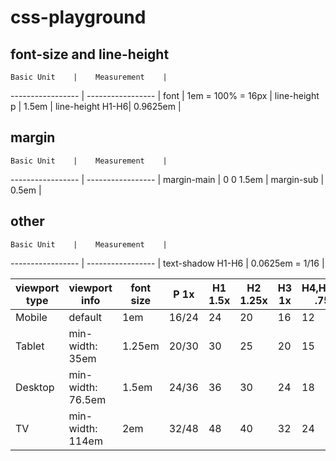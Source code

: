 css-playground
==============

font-size and line-height
-------------------------

    Basic Unit    |    Measurement    |
----------------- | ----------------- |
      font        | 1em = 100% = 16px |
  line-height p   |       1.5em       |
 line-height H1-H6|      0.9625em     |

margin
------

    Basic Unit    |    Measurement    |
----------------- | ----------------- |
   margin-main    |      0 0 1.5em    |
   margin-sub     |      0.5em        |

other
-----

    Basic Unit    |    Measurement    |
----------------- | ----------------- |
text-shadow H1-H6 | 0.0625em = 1/16   |


 viewport type |    viewport info   |  font size  |  P 1x  |  H1 1.5x  |  H2 1.25x  |  H3 1x  |  H4,H5,H6 .75x  | 
-------------- | ------------------ | ----------- | ------ | --------- | ---------- | ------- | --------------- |
    Mobile     |  default           |    1em      |  16/24 |    24     |     20     |   16    |        12       |
    Tablet     |  min-width: 35em   |    1.25em   |  20/30 |    30     |     25     |   20    |        15       |
    Desktop    |  min-width: 76.5em |    1.5em    |  24/36 |    36     |     30     |   24    |        18       |
    TV         |  min-width: 114em  |    2em      |  32/48 |    48     |     40     |   32    |        24       |